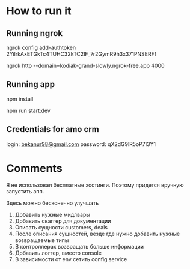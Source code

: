 # How to run it

## Running ngrok
ngrok config add-authtoken 2YilrkAxETGkTc4TUHC32kTC2IF_7r2GymR9h3x371PNSERFf

ngrok http --domain=kodiak-grand-slowly.ngrok-free.app 4000

## Running app
npm install

npm run start:dev

## Credentials for amo crm
login: bekanur98@gmail.com
password: qX2dG9lR5oP7I3Y1

# Comments
Я не использовал бесплатные хостинги. Поэтому придется вручную запустить апп.

Здесь можно бесконечно улучшать
 1) Добавить нужные мидлвары
 2) Добавить сваггер для документации
 3) Описать сущности customers, deals
 4) После описания сущностей, везде где нужно добавить нужные возвращаемые типы
 5) В контроллерах возвращать больше информации
 6) Добавить логгер, вместо console
 7) В зависимости от env сетить config service 